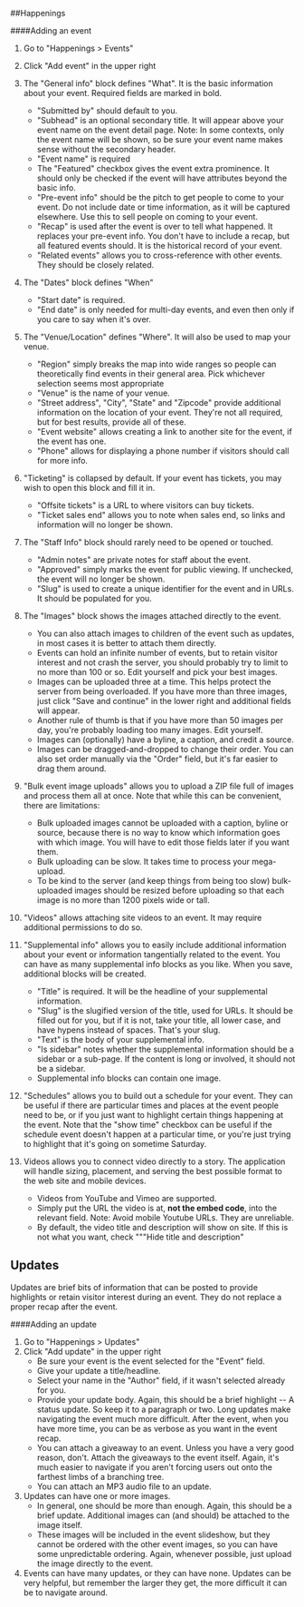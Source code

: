 ##Happenings

####Adding an event

1. Go to "Happenings > Events"  
2. Click "Add event" in the upper right  
3. The "General info" block defines "What". It is the basic information about your event. Required fields are marked in bold.
    - "Submitted by" should default to you.
    - "Subhead" is an optional secondary title. It will appear above your event name on the event detail page. Note: In some contexts, only the event name will be shown, so be sure your event name makes sense without the secondary header.
    - "Event name" is required
    - The "Featured" checkbox gives the event extra prominence. It should only be checked if the event will have attributes beyond the basic info.
    - "Pre-event info" should be the pitch to get people to come to your event. Do not include date or time information, as it will be captured elsewhere. Use this to sell people on coming to your event.
    - "Recap" is used after the event is over to tell what happened. It replaces your pre-event info. You don't have to include a recap, but all featured events should. It is the historical record of your event. 
    - "Related events" allows you to cross-reference with other events. They should be closely related.
4. The "Dates" block defines "When" 
    - "Start date" is required.
    - "End date" is only needed for multi-day events, and even then only if you care to say when it's over.  
5. The "Venue/Location" defines "Where". It will also be used to map your venue.
    - "Region" simply breaks the map into wide ranges so people can theoretically find events in their general area. Pick whichever selection seems most appropriate 
    - "Venue" is the name of your venue. 
    - "Street address", "City", "State" and "Zipcode" provide additional information on the location of your event. They're not all required, but for best results, provide all of these. 
    - "Event website" allows creating a link to another site for the event, if the event has one.
    - "Phone" allows for displaying a phone number if visitors should call for more info.
6. "Ticketing" is collapsed by default. If your event has tickets, you may wish to open this block and fill it in.
	- "Offsite tickets" is a URL to where visitors can buy tickets.
	- "Ticket sales end" allows you to note when sales end, so links and information will no longer be shown.
7. The "Staff Info" block should rarely need to be opened or touched. 
	- "Admin notes" are private notes for staff about the event.
	- "Approved" simply marks the event for public viewing. If unchecked, the event will no longer be shown.
	- "Slug" is used to create a unique identifier for the event and in URLs. It should be populated for you.
8. The "Images" block shows the images attached directly to the event. 
	- You can also attach images to children of the event such as updates, in most cases it is better to attach them directly.
	- Events can hold an infinite number of events, but to retain visitor interest and not crash the server, you should probably try to limit to no more than 100 or so. Edit yourself and pick your best images.
	- Images can be uploaded three at a time. This helps protect the server from being overloaded. If you have more than three images, just click "Save and continue" in the lower right and additional fields will appear.
	- Another rule of thumb is that if you have more than 50 images per day, you're probably loading too many images. Edit yourself.
	- Images can (optionally) have a byline, a caption, and credit a source. 
	- Images can be dragged-and-dropped to change their order. You can also set order manually via the "Order" field, but it's far easier to drag them around.
9. "Bulk event image uploads" allows you to upload a ZIP file full of images and process them all at once. Note that while this can be convenient, there are limitations:
	- Bulk uploaded images cannot be uploaded with a caption, byline or source, because there is no way to know which information goes with which image. You will have to edit those fields later if you want them.
	- Bulk uploading can be slow. It takes time to process your mega-upload.
	- To be kind to the server (and keep things from being too slow) bulk-uploaded images should be resized before uploading so that each image is no more than 1200 pixels wide or tall.
10. "Videos" allows attaching site videos to an event. It may require additional permissions to do so.
11. "Supplemental info" allows you to easily include additional information about your event or information tangentially related to the event. You can have as many supplemental info blocks as you like. When you save, additional blocks will be created.
	- "Title" is required. It will be the headline of your supplemental information.
	- "Slug" is the slugified version of the title, used for URLs. It should be filled out for you, but if it is not, take your title, all lower case, and have hypens instead of spaces. That's your slug.
	- "Text" is the body of your supplemental info. 
	- "Is sidebar" notes whether the supplemental information should be a sidebar or a sub-page. If the content is long or involved, it should not be a sidebar.
	- Supplemental info blocks can contain one image.
12. "Schedules" allows you to build out a schedule for your event. They can be useful if there are particular times and places at the event people need to be, or if you just want to highlight certain things happening at the event. Note that the "show time" checkbox can be useful if the schedule event doesn't happen at a particular time, or you're just trying to highlight that it's going on sometime Saturday.

15. Videos allows you to connect video directly to a story. The application will handle sizing, placement, and serving the best possible format to the web site and mobile devices.
	- Videos from YouTube and Vimeo are supported. 
	- Simply put the URL the video is at, <strong>not the embed code</strong>, into the relevant field. Note: Avoid mobile Youtube URLs. They are unreliable.
	- By default, the video title and description will show on site. If this is not what you want, check "&quot;"Hide title and description"

## Updates
Updates are brief bits of information that can be posted to provide highlights or retain visitor interest during an event. They do not replace a proper recap after the event.

####Adding an update
1. Go to "Happenings > Updates"  
2. Click "Add update" in the upper right
	- Be sure your event is the event selected for the "Event" field.  
	- Give your update a title/headline.
	- Select your name in the "Author" field, if it wasn't selected already for you.
	- Provide your update body. Again, this should be a brief highlight -- A status update. So keep it to a paragraph or two. Long updates make navigating the event much more difficult. After the event, when you have more time, you can be as verbose as you want in the event recap.
	- You can attach a giveaway to an event. Unless you have a very good reason, don't. Attach the giveaways to the event itself. Again, it's much easier to navigate if you aren't forcing users out onto the farthest limbs of a branching tree.
	- You can attach an MP3 audio file to an update.
3. Updates can have one or more images. 
	- In general, one should be more than enough. Again, this should be a brief update. Additional images can (and should) be attached to the image itself.
	- These images will be included in the event slideshow, but they cannot be ordered with the other event images, so you can have some unpredictable ordering. Again, whenever possible, just upload the image directly to the event.
4. Events can have many updates, or they can have none. Updates can be very helpful, but remember the larger they get, the more difficult it can be to navigate around.
